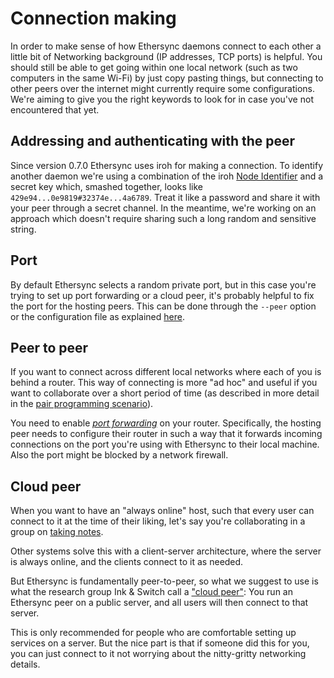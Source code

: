 <!--
SPDX-FileCopyrightText: 2024 blinry <mail@blinry.org>
SPDX-FileCopyrightText: 2024 zormit <nt4u@kpvn.de>

SPDX-License-Identifier: CC-BY-SA-4.0
-->

# Connection making

In order to make sense of how Ethersync daemons connect to each other a little bit of Networking background (IP addresses, TCP ports) is helpful. You should still be able to get going within one local network (such as two computers in the same Wi-Fi) by just copy pasting things, but connecting to other peers over the internet might currently require some configurations. We're aiming to give you the right keywords to look for in case you've not encountered that yet.

## Addressing and authenticating with the peer

Since version 0.7.0 Ethersync uses iroh for making a connection. To identify another daemon we're using a combination of the iroh [Node Identifier](https://www.iroh.computer/docs/concepts/endpoint#node-identifiers) and a secret key which, smashed together, looks like `429e94...0e9819#32374e...4a6789`. Treat it like a password and share it with your peer through a secret channel. In the meantime, we're working on an approach which doesn't require sharing such a long random and sensitive string.

## Port

By default Ethersync selects a random private port, but in this case you're trying to set up port forwarding or a cloud peer, it's probably helpful to fix the port for the hosting peers. This can be done through the `--peer` option or the configuration file as explained [here](configuration.md).

## Peer to peer

If you want to connect across different local networks where each of you is behind a router. This way of connecting is more "ad hoc" and useful if you want to collaborate over a short period of time (as described in more detail in the [pair programming scenario](pair-programming.md)).

You need to enable [*port forwarding*](https://en.wikipedia.org/wiki/Port_forwarding) on your router. Specifically, the hosting peer needs to configure their router in such a way that it forwards incoming connections on the port you're using with Ethersync to their local machine. Also the port might be blocked by a network firewall.

## Cloud peer

When you want to have an "always online" host, such that every user can connect to it at the time of their liking, let's say you're collaborating in a group on [taking notes](shared-notes.md).

Other systems solve this with a client-server architecture, where the server is always online, and the clients connect to it as needed.

But Ethersync is fundamentally peer-to-peer, so what we suggest to use is what the research group Ink & Switch call a ["cloud peer"](https://www.inkandswitch.com/local-first/): You run an Ethersync peer on a public server, and all users will then connect to that server.

This is only recommended for people who are comfortable setting up services on a server. But the nice part is that if someone did this for you, you can just connect to it not worrying about the nitty-gritty networking details.
